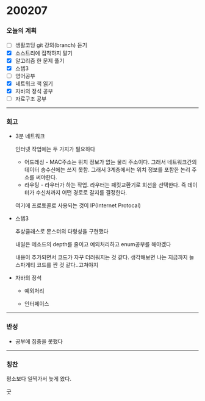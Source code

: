 # 200207

### 오늘의 계획

- [ ] 생활코딩 git 강의(branch) 듣기
- [x] 소스트리에 집착하지 말기
- [x] 알고리즘 한 문제 풀기
- [x] 스텝3
- [ ] 영어공부
- [x] 네트워크 책 읽기
- [x] 자바의 정석 공부
- [ ] 자료구조 공부

---



### 회고

- 3분 네트워크

  인터넷 작업에는 두 가지가 필요하다

  - 어드레싱 - MAC주소는 위치 정보가 없는 물리 주소이다. 그래서 네트워크간의 데이터 송수신에는 쓰지 못함. 그래서 3계층에서는 위치 정보를 포함한 논리 주소를 써야한다.
  - 라우팅 - 라우터가 하는 작업. 라우터는 패킷교환기로 회선을 선택한다. 즉 데이터가 수신처까지 어떤 경로로 갈지를 결정한다.

  여기에 프로토콜로 사용되는 것이 IP(Internet Protocal)



- 스텝3

  추상클래스로 몬스터의 다형성을 구현했다

  내일은 메소드의 depth를 줄이고 예외처리하고 enum공부를 해야겠다 

  내용이 추가되면서 코드가 자꾸 더러워지는 것 같다. 생각해보면 나는 지금까지 늘 스파게티 코드를 짠 것 같다..고쳐야지

  

- 자바의 정석

  - 예외처리

  - 인터페이스

    

---



### 반성

- 공부에 집중을 못했다

---



### 칭찬

평소보다 일찍가서 늦게 왔다. 

굿





